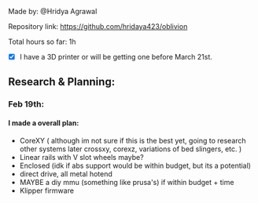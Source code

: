 Made by: @Hridya Agrawal

Repository link: https://github.com/hridaya423/oblivion

Total hours so far: 1h

- [X] I have a 3D printer or will be getting one before March 21st.

## Research & Planning:

### Feb 19th:

#### I made a overall plan:
- CoreXY ( although im not sure if this is the best yet, going to research other systems later crossxy, corexz, variations of bed slingers, etc. )
- Linear rails with V slot wheels maybe?
- Enclosed (idk if abs support would be within budget, but its a potential)
- direct drive, all metal hotend
- MAYBE a diy mmu (something like prusa's) if within budget + time 
- Klipper firmware
